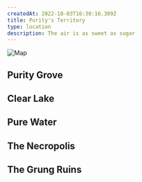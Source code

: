 ```yaml
---
createdAt: 2022-10-03T16:30:16.309Z
title: Purity's Territory
type: location
description: The air is as sweet as sugar
---
```

![Map](/img/purity-territory.jpg)

## P﻿urity Grove

## C﻿lear Lake

## P﻿ure Water

## T﻿he Necropolis

## T﻿he Grung Ruins